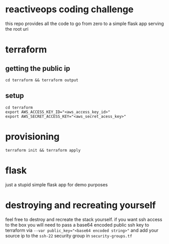 # reactiveops coding challenge
this repo provides all the code to go from zero to a simple flask app serving the root uri

# terraform
## getting the public ip
```
cd terraform && terraform output
```

## setup
```
cd terraform
export AWS_ACCESS_KEY_ID="<aws_access_key_id>"
export AWS_SECRET_ACCESS_KEY="<aws_secret_acess_key>"
```

# provisioning
```
terraform init && terraform apply
```

# flask
just a stupid simple flask app for demo purposes

# destroying and recreating yourself
feel free to destroy and recreate the stack yourself.  if you want ssh access to the
box you will need to pass a base64 encoded public ssh key to terraform via
`--var public_key="<base64 encoded string>"` and add your source ip to the `ssh-22`
security group in `security-groups.tf`
